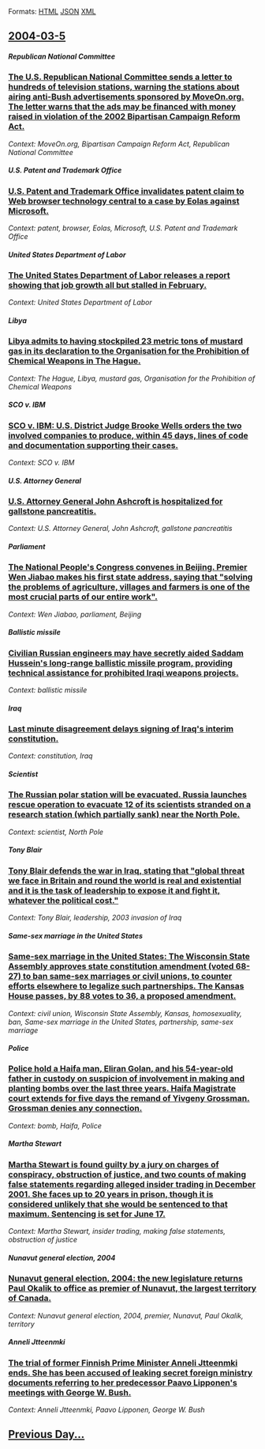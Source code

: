 
Formats: [HTML](2004/03/5/index.html)  [JSON](2004/03/5/index.json)  [XML](2004/03/5/index.xml)  

## [2004-03-5](/news/2004/03/5/index.md)

##### Republican National Committee
### [ The U.S. Republican National Committee sends a letter to hundreds of television stations, warning the stations about airing anti-Bush advertisements sponsored by MoveOn.org. The letter warns that the ads may be financed with money raised in violation of the 2002 Bipartisan Campaign Reform Act. ](/news/2004/03/5/the-u-s-republican-national-committee-sends-a-letter-to-hundreds-of-television-stations-warning-the-stations-about-airing-anti-bush-adver.md)
_Context: MoveOn.org, Bipartisan Campaign Reform Act, Republican National Committee_

##### U.S. Patent and Trademark Office
### [ U.S. Patent and Trademark Office invalidates patent claim to Web browser technology central to a case by Eolas against Microsoft. ](/news/2004/03/5/u-s-patent-and-trademark-office-invalidates-patent-claim-to-web-browser-technology-central-to-a-case-by-eolas-against-microsoft.md)
_Context: patent, browser, Eolas, Microsoft, U.S. Patent and Trademark Office_

##### United States Department of Labor
### [ The United States Department of Labor releases a report showing that job growth all but stalled in February. ](/news/2004/03/5/the-united-states-department-of-labor-releases-a-report-showing-that-job-growth-all-but-stalled-in-february.md)
_Context: United States Department of Labor_

##### Libya
### [ Libya admits to having stockpiled 23 metric tons of mustard gas in its declaration to the Organisation for the Prohibition of Chemical Weapons in The Hague. ](/news/2004/03/5/libya-admits-to-having-stockpiled-23-metric-tons-of-mustard-gas-in-its-declaration-to-the-organisation-for-the-prohibition-of-chemical-weap.md)
_Context: The Hague, Libya, mustard gas, Organisation for the Prohibition of Chemical Weapons_

##### SCO v. IBM
### [ SCO v. IBM: U.S. District Judge Brooke Wells orders the two involved companies to produce, within 45 days, lines of code and documentation supporting their cases. ](/news/2004/03/5/sco-v-ibm-u-s-district-judge-brooke-wells-orders-the-two-involved-companies-to-produce-within-45-days-lines-of-code-and-documentation.md)
_Context: SCO v. IBM_

##### U.S. Attorney General
### [ U.S. Attorney General John Ashcroft is hospitalized for gallstone pancreatitis. ](/news/2004/03/5/u-s-attorney-general-john-ashcroft-is-hospitalized-for-gallstone-pancreatitis.md)
_Context: U.S. Attorney General, John Ashcroft, gallstone pancreatitis_

##### Parliament
### [ The National People's Congress convenes in Beijing. Premier Wen Jiabao makes his first state address, saying that "solving the problems of agriculture, villages and farmers is one of the most crucial parts of our entire work". ](/news/2004/03/5/the-national-people-s-congress-convenes-in-beijing-premier-wen-jiabao-makes-his-first-state-address-saying-that-solving-the-problems-of.md)
_Context: Wen Jiabao, parliament, Beijing_

##### Ballistic missile
### [ Civilian Russian engineers may have secretly aided Saddam Hussein's long-range ballistic missile program, providing technical assistance for prohibited Iraqi weapons projects. ](/news/2004/03/5/civilian-russian-engineers-may-have-secretly-aided-saddam-hussein-s-long-range-ballistic-missile-program-providing-technical-assistance-fo.md)
_Context: ballistic missile_

##### Iraq
### [ Last minute disagreement delays signing of Iraq's interim constitution. ](/news/2004/03/5/last-minute-disagreement-delays-signing-of-iraq-s-interim-constitution.md)
_Context: constitution, Iraq_

##### Scientist
### [ The Russian polar station will be evacuated. Russia launches rescue operation to evacuate 12 of its scientists stranded on a research station (which partially sank) near the North Pole. ](/news/2004/03/5/the-russian-polar-station-will-be-evacuated-russia-launches-rescue-operation-to-evacuate-12-of-its-scientists-stranded-on-a-research-stati.md)
_Context: scientist, North Pole_

##### Tony Blair
### [ Tony Blair defends the war in Iraq, stating that "global threat we face in Britain and round the world is real and existential and it is the task of leadership to expose it and fight it, whatever the political cost." ](/news/2004/03/5/tony-blair-defends-the-war-in-iraq-stating-that-global-threat-we-face-in-britain-and-round-the-world-is-real-and-existential-and-it-is-th.md)
_Context: Tony Blair, leadership, 2003 invasion of Iraq_

##### Same-sex marriage in the United States
### [ Same-sex marriage in the United States: The Wisconsin State Assembly approves state constitution amendment (voted 68-27) to ban same-sex marriages or civil unions, to counter efforts elsewhere to legalize such partnerships. The Kansas House passes, by 88 votes to 36, a proposed amendment. ](/news/2004/03/5/same-sex-marriage-in-the-united-states-the-wisconsin-state-assembly-approves-state-constitution-amendment-voted-68-27-to-ban-same-sex-ma.md)
_Context: civil union, Wisconsin State Assembly, Kansas, homosexuality, ban, Same-sex marriage in the United States, partnership, same-sex marriage_

##### Police
### [ Police hold a Haifa man, Eliran Golan, and his 54-year-old father in custody on suspicion of involvement in making and planting bombs over the last three years. Haifa Magistrate court extends for five days the remand of Yivgeny Grossman. Grossman denies any connection. ](/news/2004/03/5/police-hold-a-haifa-man-eliran-golan-and-his-54-year-old-father-in-custody-on-suspicion-of-involvement-in-making-and-planting-bombs-over.md)
_Context: bomb, Haifa, Police_

##### Martha Stewart
### [ Martha Stewart is found guilty by a jury on charges of conspiracy, obstruction of justice, and two counts of making false statements regarding alleged insider trading in December 2001. She faces up to 20 years in prison, though it is considered unlikely that she would be sentenced to that maximum. Sentencing is set for June 17. ](/news/2004/03/5/martha-stewart-is-found-guilty-by-a-jury-on-charges-of-conspiracy-obstruction-of-justice-and-two-counts-of-making-false-statements-regard.md)
_Context: Martha Stewart, insider trading, making false statements, obstruction of justice_

##### Nunavut general election, 2004
### [ Nunavut general election, 2004: the new legislature returns Paul Okalik to office as premier of Nunavut, the largest territory of Canada. ](/news/2004/03/5/nunavut-general-election-2004-the-new-legislature-returns-paul-okalik-to-office-as-premier-of-nunavut-the-largest-territory-of-canada.md)
_Context: Nunavut general election, 2004, premier, Nunavut, Paul Okalik, territory_

##### Anneli Jtteenmki
### [ The trial of former Finnish Prime Minister Anneli Jtteenmki ends. She has been accused of leaking secret foreign ministry documents referring to her predecessor Paavo Lipponen's meetings with George W. Bush. ](/news/2004/03/5/the-trial-of-former-finnish-prime-minister-anneli-jaatteenmaki-ends-she-has-been-accused-of-leaking-secret-foreign-ministry-documents-refe.md)
_Context: Anneli Jtteenmki, Paavo Lipponen, George W. Bush_

## [Previous Day...](/news/2004/03/4/index.md)

